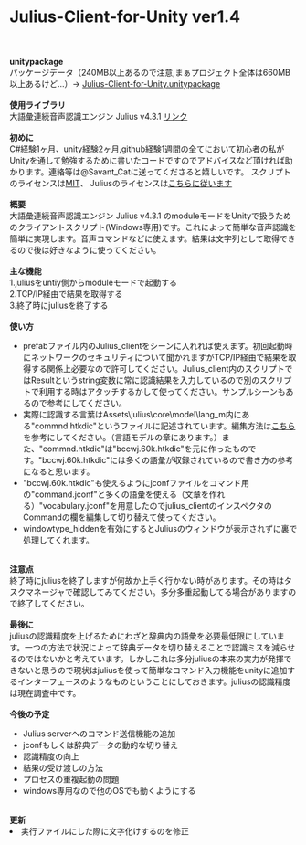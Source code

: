 <h1>Julius-Client-for-Unity ver1.4</h1>
<br>
<br>
<strong>unitypackage</strong><br>
パッケージデータ（240MB以上あるので注意,まぁプロジェクト全体は660MB以上あるけど...）-> <a href="https://www.dropbox.com/s/akqozkkjjmcg4nu/Julius-Client-for-Unity.unitypackage" >Julius-Client-for-Unity.unitypackage</a>
<br>
<br>
<strong>使用ライブラリ</strong><br>
大語彙連続音声認識エンジン Julius v4.3.1 <a href = "http://julius.sourceforge.jp/">リンク</a><br>
<br>
<strong>初めに</strong><br>
C#経験1ヶ月、unity経験2ヶ月,github経験1週間の全てにおいて初心者の私がUnityを通して勉強するために書いたコードですのでアドバイスなど頂ければ助かります。連絡等は@Savant_Catに送ってくださると嬉しいです。
スクリプトのライセンスは<a href = "https://github.com/SavantCat/Julius-Client-for-Unity/blob/master/Assets/julius/Script/LICENSE.txt">MIT</a>、
Juliusのライセンスは<a href ="http://julius.sourceforge.jp/index.php?q=license.html">こちらに従います</a><br>
<br>
<strong>概要</strong><br>
大語彙連続音声認識エンジン Julius v4.3.1 のmoduleモードをUnityで扱うためのクライアントスクリプト(Windows専用)です。これによって簡単な音声認識を簡単に実現します。音声コマンドなどに使えます。結果は文字列として取得できるので後は好きなように使ってください。<br>
<br>
<strong>主な機能</strong><br>
1.juliusをuntiy側からmoduleモードで起動する<br>
2.TCP/IP経由で結果を取得する<br>
3.終了時にjuliusを終了する<br>
<br>
<strong>使い方</strong><br>
<ul>
<li>prefabファイル内のJulius_clientをシーンに入れれば使えます。初回起動時にネットワークのセキュリティについて聞かれますがTCP/IP経由で結果を取得する関係上必要なので許可してください。Julius_client内のスクリプトではResultというstring変数に常に認識結果を入力しているので別のスクリプトで利用する時はアタッチするかして使ってください。サンプルシーンもあるので参考にしてください。</li>
<li>実際に認識する言葉はAssets\julius\core\model\lang_m内にある"commnd.htkdic"というファイルに記述されています。編集方法は<a href = "http://shower.human.waseda.ac.jp/~m-kouki/pukiwiki_public/24.html#b5453414">こちら</a>を参考にしてください。（言語モデルの章にあります。）また、"commnd.htkdic"は"bccwj.60k.htkdic"を元に作ったものです。"bccwj.60k.htkdic"には多くの語彙が収録されているので書き方の参考になると思います。</li>
<li>"bccwj.60k.htkdic"も使えるようにjconfファイルをコマンド用の"command.jconf"と多くの語彙を使える（文章を作れる）"vocabulary.jconf"を用意したのでjulius_clientのインスペクタのCommandの欄を編集して切り替えて使ってください。</li>
<li>windowtype_hiddenを有効にするとJuliusのウィンドウが表示されずに裏で処理してくれます。</li>
</ul>
<br>
<strong>注意点</strong><br>
終了時にjuliusを終了しますが何故か上手く行かない時があります。その時はタスクマネージャで確認してみてください。多分多重起動してる場合がありますので終了してください。
<br>
<br>
<strong>最後に</strong><br>
juliusの認識精度を上げるためにわざと辞典内の語彙を必要最低限にしています。一つの方法で状況によって辞典データを切り替えることで認識ミスを減らせるのではないかと考えています。しかしこれは多分juliusの本来の実力が発揮できないと思うので現状はjuliusを使って簡単なコマンド入力機能をunityに追加するインターフェースのようなものということにしておきます。juliusの認識精度は現在調査中です。<br>
<br>
<strong>今後の予定</strong><br>
<ul>
<li>Julius serverへのコマンド送信機能の追加</li>
<li>jconfもしくは辞典データの動的な切り替え</li>
<li>認識精度の向上</li>
<li>結果の受け渡しの方法</li>
<li>プロセスの重複起動の問題</li>
<li>windows専用なので他のOSでも動くようにする</li>
</ul>
<br>
<strong>更新</strong><br>
<li>実行ファイルにした際に文字化けするのを修正</li>

